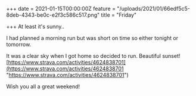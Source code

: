 +++
date = 2021-01-15T00:00:00Z
feature = "/uploads/2021/01/66edf5c5-8deb-4343-be0c-e2f3c586c517.png"
title = "Friday"

+++
At least it's sunny..

I had planned a morning run but was short on time so either tonight or tomorrow.

It was a clear sky when I got home so decided to run. Beautiful sunset! [https://www.strava.com/activities/4624838701](https://www.strava.com/activities/4624838701 "https://www.strava.com/activities/4624838701")

Wish you all a great weekend!